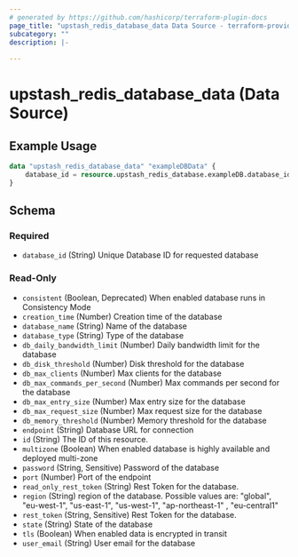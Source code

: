 ```yaml
---
# generated by https://github.com/hashicorp/terraform-plugin-docs
page_title: "upstash_redis_database_data Data Source - terraform-provider-upstash"
subcategory: ""
description: |-
  
---
```


# upstash_redis_database_data (Data Source)



## Example Usage

```terraform
data "upstash_redis_database_data" "exampleDBData" {
    database_id = resource.upstash_redis_database.exampleDB.database_id
}
```

<!-- schema generated by tfplugindocs -->
## Schema

### Required

- `database_id` (String) Unique Database ID for requested database

### Read-Only

- `consistent` (Boolean, Deprecated) When enabled database runs in Consistency Mode
- `creation_time` (Number) Creation time of the database
- `database_name` (String) Name of the database
- `database_type` (String) Type of the database
- `db_daily_bandwidth_limit` (Number) Daily bandwidth limit for the database
- `db_disk_threshold` (Number) Disk threshold for the database
- `db_max_clients` (Number) Max clients for the database
- `db_max_commands_per_second` (Number) Max commands per second for the database
- `db_max_entry_size` (Number) Max entry size for the database
- `db_max_request_size` (Number) Max request size for the database
- `db_memory_threshold` (Number) Memory threshold for the database
- `endpoint` (String) Database URL for connection
- `id` (String) The ID of this resource.
- `multizone` (Boolean) When enabled database is highly available and deployed multi-zone
- `password` (String, Sensitive) Password of the database
- `port` (Number) Port of the endpoint
- `read_only_rest_token` (String) Rest Token for the database.
- `region` (String) region of the database. Possible values are: "global", "eu-west-1", "us-east-1", "us-west-1", "ap-northeast-1" , "eu-central1"
- `rest_token` (String, Sensitive) Rest Token for the database.
- `state` (String) State of the database
- `tls` (Boolean) When enabled data is encrypted in transit
- `user_email` (String) User email for the database


